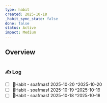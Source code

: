 ```yaml
---
type: habit
created: 2025-10-18
_habit_sync_state: false
done: false
status: Active
impact: Medium
---
```


## Overview
```wishmap-habit-monthly
```

### ✍️ Log

- [ ] 🔄Habit - soafmasf 2025-10-20 ^2025-10-20
- [ ] 🔄Habit - soafmasf 2025-10-19 ^2025-10-19
- [ ] 🔄Habit - soafmasf 2025-10-18 ^2025-10-18
